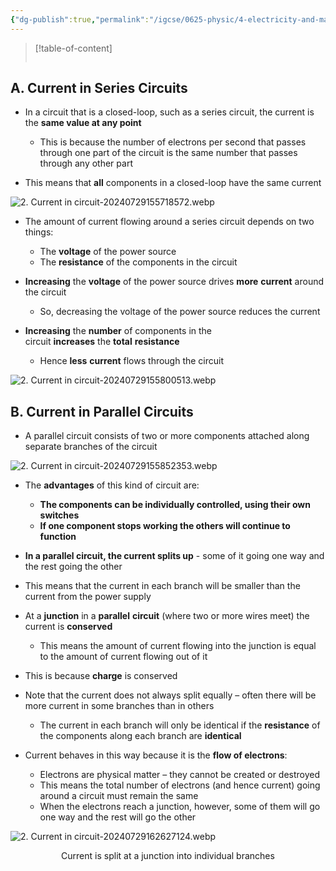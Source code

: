```yaml
---
{"dg-publish":true,"permalink":"/igcse/0625-physic/4-electricity-and-magnetism/4-3-electric-circuit-and-electrical-safety/2-current-in-circuit/","tags":["0625-Physics","IGCSE"],"noteIcon":""}
---
```


> [!table-of-content]
> ```table-of-contents
> ```

## A. Current in Series Circuits
- In a circuit that is a closed-loop, such as a series circuit, the current is the **same value at any point**
	- This is because the number of electrons per second that passes through one part of the circuit is the same number that passes through any other part

- This means that **all** components in a closed-loop have the same current

![2. Current in circuit-20240729155718572.webp](/img/user/IGCSE/0625%20-%20Physic/4.%20Electricity%20and%20Magnetism/4.3.%20Electric%20circuit%20and%20electrical%20safety/Resources/2.%20Current%20in%20circuit-20240729155718572.webp)

- The amount of current flowing around a series circuit depends on two things:
    - The **voltage** of the power source
    - The **resistance** of the components in the circuit

- **Increasing** the **voltage** of the power source drives **more** **current** around the circuit
    - So, decreasing the voltage of the power source reduces the current
- **Increasing** the **number** of components in the circuit **increases** the **total** **resistance**
    - Hence **less** **current** flows through the circuit

![2. Current in circuit-20240729155800513.webp](/img/user/IGCSE/0625%20-%20Physic/4.%20Electricity%20and%20Magnetism/4.3.%20Electric%20circuit%20and%20electrical%20safety/Resources/2.%20Current%20in%20circuit-20240729155800513.webp)

## B. Current in Parallel Circuits
- A parallel circuit consists of two or more components attached along separate branches of the circuit

![2. Current in circuit-20240729155852353.webp](/img/user/IGCSE/0625%20-%20Physic/4.%20Electricity%20and%20Magnetism/4.3.%20Electric%20circuit%20and%20electrical%20safety/Resources/2.%20Current%20in%20circuit-20240729155852353.webp)

- The **advantages** of this kind of circuit are:
    - **The components can be individually controlled, using their own switches**
    - **If one component stops working the others will continue to function**

- **In a parallel circuit, the current splits up** - some of it going one way and the rest going the other
- This means that the current in each branch will be smaller than the current from the power supply

- At a **junction** in a **parallel** **circuit** (where two or more wires meet) the current is **conserved**
    - This means the amount of current flowing into the junction is equal to the amount of current flowing out of it

- This is because **charge** is conserved

- Note that the current does not always split equally – often there will be more current in some branches than in others
    - The current in each branch will only be identical if the **resistance** of the components along each branch are **identical**

- Current behaves in this way because it is the **flow of electrons**:
    - Electrons are physical matter – they cannot be created or destroyed
    - This means the total number of electrons (and hence current) going around a circuit must remain the same
    - When the electrons reach a junction, however, some of them will go one way and the rest will go the other

![2. Current in circuit-20240729162627124.webp](/img/user/IGCSE/0625%20-%20Physic/4.%20Electricity%20and%20Magnetism/4.3.%20Electric%20circuit%20and%20electrical%20safety/Resources/2.%20Current%20in%20circuit-20240729162627124.webp)

<center>Current is split at a junction into individual branches</center>

